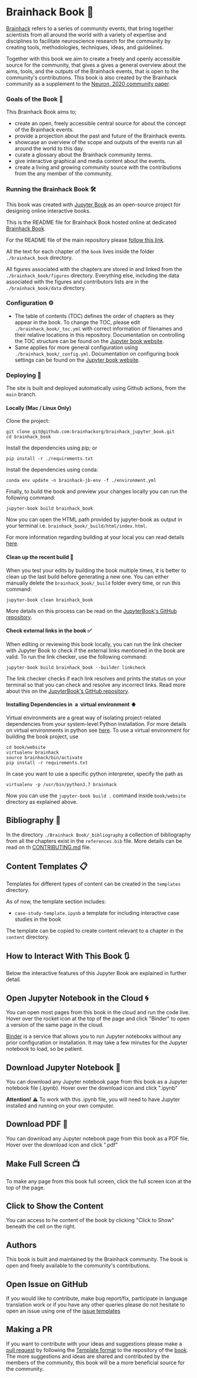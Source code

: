 # Brainhack Book :book: 

[Brainhack](https://brainhack.org) refers to a series of community events, that bring together scientists from all around the world with a variety of expertise and disciplines to facilitate neuroscience research for the community by creating tools, methodologies, techniques, ideas, and guidelines.

Together with this book we aim to create a freely and openly accessible source for the community, that gives a gives a general overview about the aims, tools, and the outputs of the Brainhack events, that is open to the community's contributions. This book is also created by the Brainhack community as a supplement to the [Neuron, 2020 community paper](https://psyarxiv.com/rytjq/).

### Goals of the Book :dart:
This Brainhack Book aims to;

* create an open, freely accessible central source for about the concept of the Brainhack events.
* provide a projection about the past and future of the Brainhack events.
* showcase an  overview of the scope and outputs of the events run all around the world to this day.
* curate a glossary about the Brainhack community terms.
* give interactive graphical and media content about the events.
* create a living and growing community source with the contributions from the any member of the community.


### Running the Brainhack Book :hammer_and_wrench:

This book was created with [Jupyter Book](https://jupyterbook.org/intro.html) as an open-source project for designing online interactive books.


This is the README file for Brainhack Book hosted online at dedicated [Brainhack Book](https://brainhack.org/brainhack_jupyter_book/).

For the README file of the main repository please [follow this link](https://github.com/brainhackorg/brainhack_jupyter_book/blob/main/README.md).

All the text for each chapter of the `book` lives inside the folder `./brainhack_book` directory.

All figures associated with the chapters are stored in and linked from the `./brainhack_book/figures` directory.
Everything else, including the data associated with the figures and contributors lists are in the `./brainhack_book/data` directory.

### Configuration :gear:

- The table of contents (TOC) defines the order of chapters as they appear in the book.
To change the TOC, please edit `./brainhack_book/_toc.yml` with correct information of filenames and their relative locations in this repository.
Documentation on controlling the TOC structure can be found on the [Jupyter book website](https://jupyterbook.org/customize/toc.html).
- Same applies for more general configuration using `./brainhack_book/_config.yml`.
Documentation on configuring book settings can be found on the [Jupyter book website](https://jupyterbook.org/customize/config.html).

### Deploying :rocket:

The site is built and deployed automatically using Github actions, from the `main` branch.

#### Locally (Mac / Linux Only)

Clone the project:
```
git clone git@github.com:brainhackorg/brainhack_jupyter_book.git
cd brainhack_book
```

Install the dependencies using pip; or
```
pip install -r ./requirements.txt
```

Install the dependencies using conda:
```
conda env update -n brainhack-jb-env -f ./environment.yml
```

Finally, to build the book and preview your changes locally you can run the following command:
```
jupyter-book build brainhack_book
```
Now you can open the HTML path provided by jupyter-book as output in your terminal i.e. `brainhack_book/_build/html/index.html`.

For more information regarding building at your local you can read details [here](https://github.com/brainhackorg/brainhack_jupyter_book/blob/main/brainhack_book/build_in_local_guideline.md).

#### Clean up the recent build :broom:

When you test your edits by building the book multiple times, it is better to clean up the last build before generating a new one.
You can either manually delete the `brainhack_book/_build` folder every time, or run this command:
```
jupyter-book clean brainhack_book
```
More details on this process can be read on the [JupyterBook's GitHub repository](https://github.com/executablebooks/jupyter-book/blob/master/docs/advanced/advanced.md#clean-your-books-generated-files).

#### Check external links in the book :white_check_mark:

When editing or reviewing this book locally, you can run the link checker with Jupyter Book to check if the external links mentioned in the book are valid.
To run the link checker, use the following command:

```
jupyter-book build brainhack_book --builder linkcheck
```

The link checker checks if each link resolves and prints the status on your terminal so that you can check and resolve any incorrect links.
Read more about this on the [JupyterBook's GitHub repository](https://github.com/executablebooks/jupyter-book/blob/master/docs/advanced/advanced.md#check-external-links-in-your-book).

#### Installing Dependencies in  a  virtual environment :arrow_up:

Virtual environments are a great way of isolating project-related dependencies from your system-level Python installation.
For more details on virtual environments in python see
[here](https://docs.python.org/3/tutorial/venv.html).
To use a virtual environment for building the book project, use

```
cd book/website
virtualenv brainhack
source brainhack/bin/activate
pip install -r requirements.txt
```

In case you want to use a specific python interpreter, specify the path as
```
virtualenv -p /usr/bin/python3.7 brainhack
```

Now you can use the `jupyter-book build .` command inside `book/website` directory as explained above.

<!--#### On Netlify

Brainhack book is built and deployed online using [Netlify](https://www.netlify.com/).

//If you want to deploy the book on Netlify, you'll need the following settings:

//- Base directory: `book/website`
//- Build command: `pip install -r requirements.txt && jupyter-book build .`
//- Publish directory: `book/website/_build/html`

//Netlify is smart and will find your requirements.txt to do the install for //you. :slightly_smiling_face:

You can find the build history or logs for Brainhack at https://app.netlify.com/sites/brainhack/deploys.-->

## Bibliography :newspaper:

In the directory `./Brainhack Book/_bibliography` a collection of bibliography from all the chapters exist in the `references.bib` file.
More details can be read on th [CONTRIBUTING.md](https://github.com/brainhackorg/brainhack_jupyter_book/blob/main/contributing_guideline.md) file. <!-- I will create one once we decide on the contribution method and workflow -->

## Content Templates :clipboard:

Templates for different types of content can be created in the `templates` directory.

As of now, the template section includes:
* `case-study-template.ipynb` a template for including interactive case studies in the book

The template can be copied to create content relevant to a chapter in the `content` directory.


## How to Interact With This Book :arrows_clockwise:

Below the interactive features of this Jupyter Book are explained in further detail. 


## Open Jupyter Notebook in the Cloud :cyclone:
You can open most pages from this book in the cloud and run the code live. Hover over the rocket icon at the top of the page and click "Binder" to open a version of the same page in the cloud.

[Binder](https://mybinder.org/) is a service that allows you to run Jupyter notebooks without any prior configuration or installation. It may take a few minutes for the Jupyter notebook to load, so be patient.



## Download Jupyter Notebook :arrow_down_small:
You can download any Jupyter notebook page from this book as a Jupyter notebook file (.ipynb). Hover over the download icon and click ".ipynb"

**Attention!** :warning:
To work with this .ipynb file, you will need to have Jupyter installed and running on your own computer.


## Download PDF :arrow_down_small:
You can download any Jupyter notebook page from this book as a PDF file. Hover over the download icon and click ".pdf"


## Make Full Screen :tv:
To make any page from this book full screen, click the full screen icon at the top of the page.



## Click to Show the Content 
You can access to he content of the book by clicking "Click to Show" beneath the cell on the right.


## Authors 

This book is built and maintained by the Brainhack community. The book is open and freely available to the community's contributions.


## Open Issue on GitHub 
 If you would like to contribute, make bug report/fix, participate in language translation work or if you have any other queries please do not hesitate to open an issue using one of the [issue templates](https://github.com/brainhackorg/brainhack_jupyter_book/issues/new/choose)

 

## Making a PR <!--I was not sure whether we will accept the contributions via PR or issues so I put the both-->

If you want to contribute with your ideas and suggestions please make a [pull request](https://docs.github.com/en/free-pro-team@latest/github/collaborating-with-issues-and-pull-requests/creating-a-pull-request) by following the [Template format](https://github.com/brainhackorg/brainhack_jupyter_book/issues/new/choose) to the repository of the [book](https://github.com/brainhackorg/brainhack_jupyter_book). The more suggestions and ideas are shared and contributed by the members of the community, this book will be a more beneficial source for the community.
